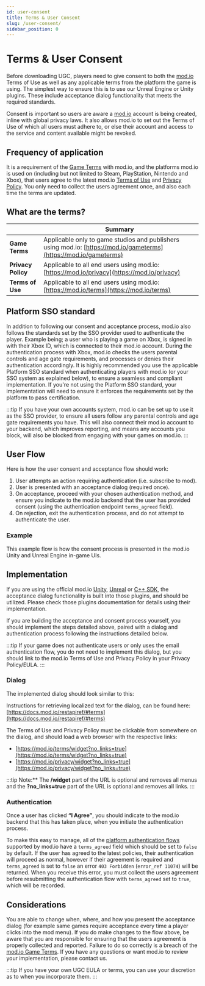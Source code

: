 ```yaml
---
id: user-consent
title: Terms & User Consent
slug: /user-consent/
sidebar_position: 0
---
```


# Terms & User Consent

Before downloading UGC, players need to give consent to both the [mod.io](https://mod.io/) Terms of Use as well as any applicable terms from the platform the game is using. The simplest way to ensure this is to use our Unreal Engine or Unity plugins. These include acceptance dialog functionality that meets the required standards. 

Consent is important so users are aware a [mod.io](https://mod.io/) account is being created, inline with global privacy laws. It also allows mod.io to set out the Terms of Use of which all users must adhere to, or else their account and access to the service and content available might be revoked.

## Frequency of application

It is a requirement of the [Game Terms](https://mod.io/gameterms) with mod.io, and the platforms mod.io is used on (including but not limited to Steam, PlayStation, Nintendo and Xbox), that users agree to the latest mod.io [Terms of Use](https://mod.io/terms) and [Privacy Policy](https://mod.io/privacy). You only need to collect the users agreement once, and also each time the terms are updated.

## What are the terms?

|    | **Summary** |
|----|-------------|
| **Game Terms** | Applicable only to game studios and publishers using mod.io: [https://mod.io/gameterms](https://mod.io/gameterms) |
| **Privacy Policy** | Applicable to all end users using mod.io: [https://mod.io/privacy](https://mod.io/privacy) |
| **Terms of Use** | Applicable to all end users using mod.io: [https://mod.io/terms](https://mod.io/terms) |

## Platform SSO standard

In addition to following our consent and acceptance process, mod.io also follows the standards set by the SSO provider used to authenticate the player. Example being; a user who is playing a game on Xbox, is signed in with their Xbox ID, which is connected to their mod.io account. During the authentication process with Xbox, mod.io checks the users parental controls and age gate requirements, and processes or denies their authentication accordingly. It is highly recommended you use the applicable Platform SSO standard when authenticating players with mod.io (or your SSO system as explained below), to ensure a seamless and compliant implementation. If you're not using the Platform SSO standard, your implementation will need to ensure it enforces the requirements set by the platform to pass certification.

:::tip 
If you have your own accounts system, mod.io can be set up to use it as the SSO provider, to ensure all users follow any parental controls and age gate requirements you have. This will also connect their mod.io account to your backend, which improves reporting, and means any accounts you block, will also be blocked from engaging with your games on mod.io.
:::

## User Flow

Here is how the user consent and acceptance flow should work:
1. User attempts an action requiring authentication (i.e. subscribe to mod).
2. User is presented with an acceptance dialog (required once).
3. On acceptance, proceed with your chosen authentication method, and ensure you indicate to the mod.io backend that the user has provided consent (using the authentication endpoint `terms_agreed` field).
4. On rejection, exit the authentication process, and do not attempt to authenticate the user.


### Example

This example flow is how the consent process is presented in the mod.io Unity and Unreal Engine in-game UIs.


## Implementation

If you are using the official mod.io [Unity](/unity), [Unreal](/unreal) or [C++ SDK](/cppsdk), the acceptance dialog functionality is built into those plugins, and should be utilized. Please check those plugins documentation for details using their implementation.

If you are building the acceptance and consent process yourself, you should implement the steps detailed above, paired with a dialog and authentication process following the instructions detailed below.

:::tip
If your game does not authenticate users or only uses the email authentication flow, you do not need to implement this dialog, but you should link to the mod.io Terms of Use and Privacy Policy in your Privacy Policy/EULA.
:::

### Dialog

The implemented dialog should look similar to this:


Instructions for retrieving localized text for the dialog, can be found here: [https://docs.mod.io/restapiref/#terms](https://docs.mod.io/restapiref/#terms)

The Terms of Use and Privacy Policy must be clickable from somewhere on the dialog, and should load a web browser with the respective links:
* [https://mod.io/terms/widget?no_links=true](https://mod.io/terms/widget?no_links=true)
* [https://mod.io/privacy/widget?no_links=true](https://mod.io/privacy/widget?no_links=true)

:::tip
Note:** The **/widget** part of the URL is optional and removes all menus and the **?no_links=true** part of the URL is optional and removes all links.
:::

### Authentication

Once a user has clicked **“I Agree”**, you should indicate to the mod.io backend that this has taken place, when you initiate the authentication process.

To make this easy to manage, all of the [platform authentication flows](https://docs.mod.io/restapiref/#steam) supported by mod.io have a `terms_agreed` field which should be set to `false` by default. If the user has agreed to the latest policies, their authentication will proceed as normal, however if their agreement is required and `terms_agreed` is set to `false` an error `403 Forbidden` (`error_ref 11074`) will be returned. When you receive this error, you must collect the users agreement before resubmitting the authentication flow with `terms_agreed` set to `true`, which will be recorded.

## Considerations

You are able to change when, where, and how you present the acceptance dialog (for example same games require acceptance every time a player clicks into the mod menu). If you do make changes to the flow above, be aware that you are responsible for ensuring that the users agreement is properly collected and reported. Failure to do so correctly is a breach of the [mod.io Game Terms](https://mod.io/gameterms). If you have any questions or want mod.io to review your implementation, please contact us.

:::tip
If you have your own UGC EULA or terms, you can use your discretion as to when you incorporate them.
:::